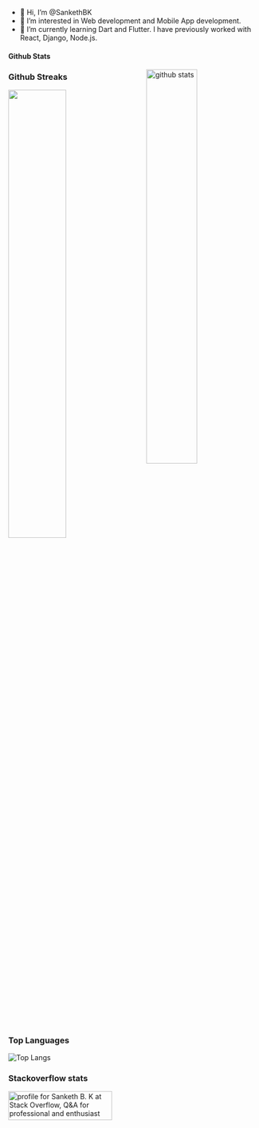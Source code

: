 - 👋 Hi, I’m @SankethBK
- 👀 I’m interested in Web development and Mobile App development.
- 🌱 I’m currently learning Dart and Flutter. I have previously worked with React, Django, Node.js. 


#### Github Stats
<img src="https://github-readme-stats.vercel.app/api?username=SankethBK&show_icons=true&theme=gotham" alt="github stats" width="45%" align="right"/>

### Github Streaks
<img src="https://github-readme-streak-stats.herokuapp.com/?user=SankethBK&theme=dark" width="48%" >

### Top Languages
![Top Langs](https://github-readme-stats.vercel.app/api/top-langs/?username=SankethBK&layout=compact)

### Stackoverflow stats
<a href="https://stackoverflow.com/users/10553747/sanketh-b-k"><img src="https://stackoverflow.com/users/flair/10553747.png?theme=dark" width="208" height="58" alt="profile for Sanketh B. K at Stack Overflow, Q&amp;A for professional and enthusiast programmers" title="profile for Sanketh B. K at Stack Overflow, Q&amp;A for professional and enthusiast programmers" ></a>
